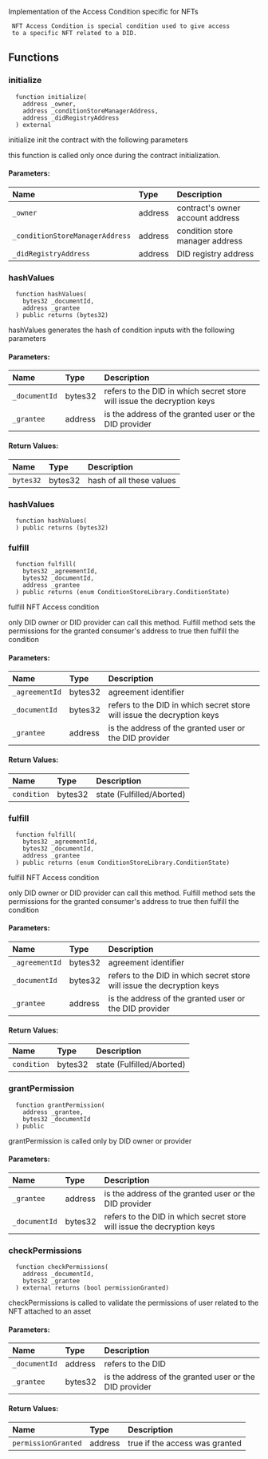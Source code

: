 
Implementation of the Access Condition specific for NFTs

     NFT Access Condition is special condition used to give access 
     to a specific NFT related to a DID.

## Functions
### initialize
```solidity
  function initialize(
    address _owner,
    address _conditionStoreManagerAddress,
    address _didRegistryAddress
  ) external
```
initialize init the 
      contract with the following parameters

this function is called only once during the contract
      initialization.

#### Parameters:
| Name | Type | Description                                                          |
| :--- | :--- | :------------------------------------------------------------------- |
|`_owner` | address | contract's owner account address
|`_conditionStoreManagerAddress` | address | condition store manager address
|`_didRegistryAddress` | address | DID registry address

### hashValues
```solidity
  function hashValues(
    bytes32 _documentId,
    address _grantee
  ) public returns (bytes32)
```
hashValues generates the hash of condition inputs 
       with the following parameters


#### Parameters:
| Name | Type | Description                                                          |
| :--- | :--- | :------------------------------------------------------------------- |
|`_documentId` | bytes32 | refers to the DID in which secret store will issue the decryption keys
|`_grantee` | address | is the address of the granted user or the DID provider

#### Return Values:
| Name                           | Type          | Description                                                                  |
| :----------------------------- | :------------ | :--------------------------------------------------------------------------- |
|`bytes32`| bytes32 | hash of all these values
### hashValues
```solidity
  function hashValues(
  ) public returns (bytes32)
```




### fulfill
```solidity
  function fulfill(
    bytes32 _agreementId,
    bytes32 _documentId,
    address _grantee
  ) public returns (enum ConditionStoreLibrary.ConditionState)
```
fulfill NFT Access condition

only DID owner or DID provider can call this
      method. Fulfill method sets the permissions 
      for the granted consumer's address to true then
      fulfill the condition

#### Parameters:
| Name | Type | Description                                                          |
| :--- | :--- | :------------------------------------------------------------------- |
|`_agreementId` | bytes32 | agreement identifier
|`_documentId` | bytes32 | refers to the DID in which secret store will issue the decryption keys
|`_grantee` | address | is the address of the granted user or the DID provider

#### Return Values:
| Name                           | Type          | Description                                                                  |
| :----------------------------- | :------------ | :--------------------------------------------------------------------------- |
|`condition`| bytes32 | state (Fulfilled/Aborted)
### fulfill
```solidity
  function fulfill(
    bytes32 _agreementId,
    bytes32 _documentId,
    address _grantee
  ) public returns (enum ConditionStoreLibrary.ConditionState)
```
fulfill NFT Access condition

only DID owner or DID provider can call this
      method. Fulfill method sets the permissions 
      for the granted consumer's address to true then
      fulfill the condition

#### Parameters:
| Name | Type | Description                                                          |
| :--- | :--- | :------------------------------------------------------------------- |
|`_agreementId` | bytes32 | agreement identifier
|`_documentId` | bytes32 | refers to the DID in which secret store will issue the decryption keys
|`_grantee` | address | is the address of the granted user or the DID provider

#### Return Values:
| Name                           | Type          | Description                                                                  |
| :----------------------------- | :------------ | :--------------------------------------------------------------------------- |
|`condition`| bytes32 | state (Fulfilled/Aborted)
### grantPermission
```solidity
  function grantPermission(
    address _grantee,
    bytes32 _documentId
  ) public
```
grantPermission is called only by DID owner or provider


#### Parameters:
| Name | Type | Description                                                          |
| :--- | :--- | :------------------------------------------------------------------- |
|`_grantee` | address | is the address of the granted user or the DID provider
|`_documentId` | bytes32 | refers to the DID in which secret store will issue the decryption keys

### checkPermissions
```solidity
  function checkPermissions(
    address _documentId,
    bytes32 _grantee
  ) external returns (bool permissionGranted)
```
checkPermissions is called to validate the permissions of user related to the NFT attached to an asset


#### Parameters:
| Name | Type | Description                                                          |
| :--- | :--- | :------------------------------------------------------------------- |
|`_documentId` | address | refers to the DID 
|`_grantee` | bytes32 | is the address of the granted user or the DID provider

#### Return Values:
| Name                           | Type          | Description                                                                  |
| :----------------------------- | :------------ | :--------------------------------------------------------------------------- |
|`permissionGranted`| address | true if the access was granted
